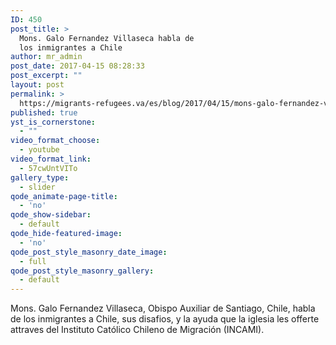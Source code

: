 ```yaml
---
ID: 450
post_title: >
  Mons. Galo Fernandez Villaseca habla de
  los inmigrantes a Chile
author: mr_admin
post_date: 2017-04-15 08:28:33
post_excerpt: ""
layout: post
permalink: >
  https://migrants-refugees.va/es/blog/2017/04/15/mons-galo-fernandez-villaseca-habla-de-los-inmigrantes-chile/
published: true
yst_is_cornerstone:
  - ""
video_format_choose:
  - youtube
video_format_link:
  - 57cwUntVITo
gallery_type:
  - slider
qode_animate-page-title:
  - 'no'
qode_show-sidebar:
  - default
qode_hide-featured-image:
  - 'no'
qode_post_style_masonry_date_image:
  - full
qode_post_style_masonry_gallery:
  - default
---
```

Mons. Galo Fernandez Villaseca, Obispo Auxiliar de Santiago, Chile, habla de los inmigrantes a Chile, sus disafios, y la ayuda que la iglesia les offerte attraves del Instituto Católico Chileno de Migración (INCAMI).